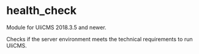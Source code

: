 # health_check

Module for UliCMS 2018.3.5 and newer.

Checks if the server environment meets the technical requirements to run UliCMS.